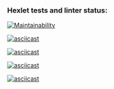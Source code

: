 ### Hexlet tests and linter status:
[![Maintainability](https://api.codeclimate.com/v1/badges/9b0970d42f7986ce0445/maintainability)](https://codeclimate.com/github/G-Man666/php-project-45/maintainability)

[![asciicast](https://asciinema.org/a/iNWvBe3dDDjhZztJXnazzfbqF.svg)](https://asciinema.org/a/iNWvBe3dDDjhZztJXnazzfbqF)

[![asciicast](https://asciinema.org/a/RgJDCfScntonYcOhqU9kFJiPo.svg)](https://asciinema.org/a/RgJDCfScntonYcOhqU9kFJiPo)

[![asciicast](https://asciinema.org/a/OoEYhDaZhg3CaxitFkLOKjgbn.svg)](https://asciinema.org/a/OoEYhDaZhg3CaxitFkLOKjgbn)

[![asciicast](https://asciinema.org/a/QUBHtwPHRxwEkJUxlB8dQWgqa.svg)](https://asciinema.org/a/QUBHtwPHRxwEkJUxlB8dQWgqa)



